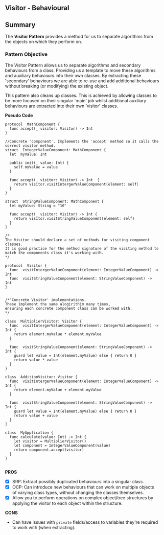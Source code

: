 

## Visitor - Behavioural

## Summary
The **Visitor Pattern** provides a method for us to separate algorithms from the objects on which they perform on.

### Pattern Objective
The Visitor Pattern allows us to separate algorithms and secondary behaviours from a class. Providing us a template to move these algorithms and auxiliary behaviours into their own classes. By extracting these 'secondary' behaviours we are able to re-use and add additional behaviours without breaking (or modifying) the existing object.

This pattern also cleans up classes. This is achieved by allowing classes to be more focused on their singular 'main' job whilst additional auxiliary behaviours are extracted into their own 'visitor' classes.

**Pseudo Code**
```
protocol  MathComponent {
  func accept(_ visitor: Visitor) -> Int
}

//Concrete 'component'. Implements the 'accept' method so it calls the correct visitor method.
struct  IntegerValueComponent: MathComponent {
  let  myValue: Int

  public init(_ value: Int) {
    self.myValue = value
  }

  func accept(_ visitor: Visitor) -> Int  {
    return visitor.visitIntergerValueComponent(element: self)
  }
}

struct  StringValueComponent: MathComponent {
  let myValue: String = "10"

  func accept(_ visitor: Visitor) -> Int {
    return visitor.visitStringValueComponent(element: self)
  }
}

/*
The Visitor should declare a set of methods for visiting component classes.
It is good practice for the method signature of the visiting method to match the components class it's working with.
*/

protocol  Visitor {
  func  visitIntergerValueComponent(element: IntegerValueComponent) -> Int
  func  visitStringValueComponent(element: StringValueComponent) -> Int
}


/*'Concrete Visitor' implementations.
These implement the same alogirithim many times,
ensuring each concrete component class can be worked with.
*/

class  MultiplierVisitor: Visitor {
  func  visitIntergerValueComponent(element: IntegerValueComponent) -> Int {
    return element.myValue * element.myValue
  }

  func  visitStringValueComponent(element: StringValueComponent) -> Int {
    guard let value = Int(element.myValue) else { return 0 }
    return value * value
  }
}

class  AdditionVisitor: Visitor {
  func  visitIntergerValueComponent(element: IntegerValueComponent) -> Int {
    return element.myValue + element.myValue
  }

  func  visitStringValueComponent(element: StringValueComponent) -> Int {
    guard let value = Int(element.myValue) else { return 0 }
    return value + value
  }
}

class  MyApplication {
  func calculate(value: Int) -> Int {
    let visitor = MultiplierVisitor()
    let component = IntegerValueComponent(value)
    return component.accept(visitor)
  }
}
```
##

**PROS**
 - [x] SRP: Extract possibly duplicated behaviours into a singular class.
 - [x] OCP: Can introduce new behaviours that can work on multiple objects of varying class types, without changing the classes themselves.
 - [x] Allow you to perform operations on complex object/tree structures by applying the visitor to each object within the structure.

**CONS**
 -  Can have issues with `private` fields/access to variables they're required to work with (when extracting).
